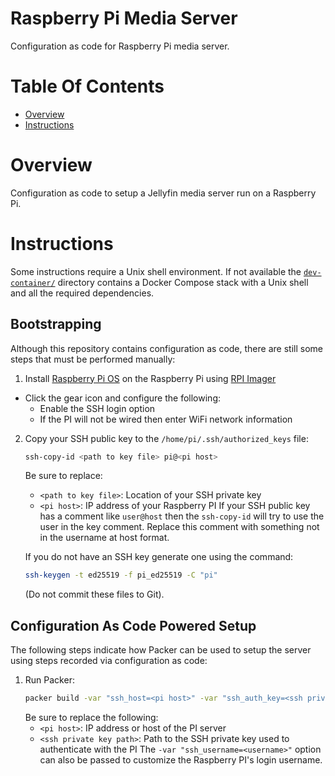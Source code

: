 # Raspberry Pi Media Server
Configuration as code for Raspberry Pi media server.

# Table Of Contents
- [Overview](#overview)
- [Instructions](#instructions)

# Overview
Configuration as code to setup a Jellyfin media server run on a Raspberry Pi.

# Instructions
Some instructions require a Unix shell environment. If not available the [`dev-container/`](./dev-container/) directory contains a Docker Compose stack with a Unix shell and all the required dependencies. 

## Bootstrapping
Although this repository contains configuration as code, there are still some steps that must be performed manually:

1. Install [Raspberry Pi OS](https://www.raspberrypi.com/software/operating-systems/#raspberry-pi-os-64-bit) on the Raspberry Pi using [RPI Imager](https://www.raspberrypi.com/software/)
  - Click the gear icon and configure the following:
    - Enable the SSH login option
    - If the PI will not be wired then enter WiFi network information
2. Copy your SSH public key to the `/home/pi/.ssh/authorized_keys` file:
   ```bash
   ssh-copy-id <path to key file> pi@<pi host>
   ```
   Be sure to replace:
     - `<path to key file>`: Location of your SSH private key
     - `<pi host>`: IP address of your Raspberry PI
   If your SSH public key has a comment like `user@host` then the `ssh-copy-id` will try to use the user in the key comment. Replace this comment with something not in the username at host format.

   If you do not have an SSH key generate one using the command:
   ```bash
   ssh-keygen -t ed25519 -f pi_ed25519 -C "pi"
   ```
   (Do not commit these files to Git).

## Configuration As Code Powered Setup
The following steps indicate how Packer can be used to setup the server using steps recorded via configuration as code:

1. Run Packer:
   ```bash
   packer build -var "ssh_host=<pi host>" -var "ssh_auth_key=<ssh private key path>"
   ```
   Be sure to replace the following:
     - `<pi host>`: IP address or host of the PI server
     - `<ssh private key path>`: Path to the SSH private key used to authenticate with the PI
   The `-var "ssh_username=<username>"` option can also be passed to customize the Raspberry PI's login username.